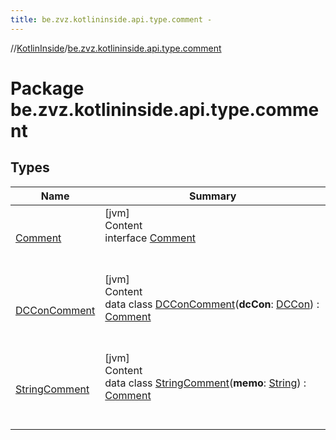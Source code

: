 ```yaml
---
title: be.zvz.kotlininside.api.type.comment -
---
```

//[KotlinInside](../index.md)/[be.zvz.kotlininside.api.type.comment](index.md)



# Package be.zvz.kotlininside.api.type.comment  


## Types  
  
|  Name|  Summary| 
|---|---|
| [Comment](-comment/index.md)| [jvm]  <br>Content  <br>interface [Comment](-comment/index.md)  <br><br><br>
| [DCConComment](-d-c-con-comment/index.md)| [jvm]  <br>Content  <br>data class [DCConComment](-d-c-con-comment/index.md)(**dcCon**: [DCCon](../be.zvz.kotlininside.api.type/-d-c-con/index.md)) : [Comment](-comment/index.md)  <br><br><br>
| [StringComment](-string-comment/index.md)| [jvm]  <br>Content  <br>data class [StringComment](-string-comment/index.md)(**memo**: [String](https://kotlinlang.org/api/latest/jvm/stdlib/kotlin/-string/index.html)) : [Comment](-comment/index.md)  <br><br><br>

